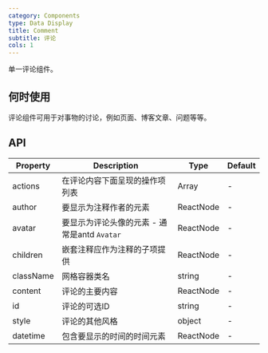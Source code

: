 ```yaml
---
category: Components
type: Data Display
title: Comment
subtitle: 评论
cols: 1
---
```


单一评论组件。

## 何时使用

评论组件可用于对事物的讨论，例如页面、博客文章、问题等等。

## API

| Property | Description | Type | Default |
| -------- | ----------- | ---- | ------- |
| actions | 在评论内容下面呈现的操作项列表 | Array<ReactNode> | - |
| author | 要显示为注释作者的元素 | ReactNode | - |
| avatar | 要显示为评论头像的元素 - 通常是antd `Avatar` | ReactNode | - |
| children | 嵌套注释应作为注释的子项提供 | ReactNode | - |
| className | 网格容器类名 | string | - |
| content | 评论的主要内容 | ReactNode | - |
| id | 评论的可选ID | string | - |
| style | 评论的其他风格 | object | - |
| datetime | 包含要显示的时间的时间元素 | ReactNode | - |
